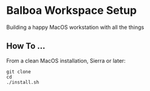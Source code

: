 # Balboa Workspace Setup

Building a happy MacOS workstation with all the things


## How To ...

From a clean MacOS installation, Sierra or later:

```
git clone
cd
./install.sh
```
